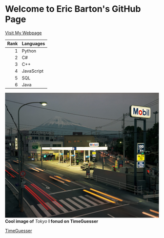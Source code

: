 # Welcome to Eric Barton's GitHub Page
[Visit My Webpage](https://ericbarton.online/)

| Rank | Languages |
|-----:|-----------|
|     1| Python    |
|     2| C#        |
|     3| C++       |
|     4| JavaScript|
|     5| SQL       |
|     6| Java      |

![Image of gas station in Japan](images/dope.jpg)
**Cool image of** *Tokyo* **I fonud on TimeGuesser**

[TimeGuesser](https://timeguessr.com/)
